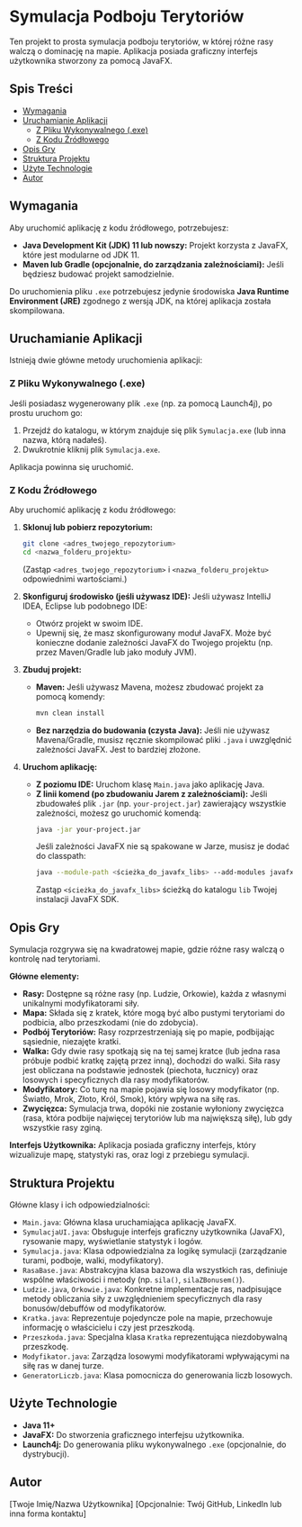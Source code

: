 # Symulacja Podboju Terytoriów

Ten projekt to prosta symulacja podboju terytoriów, w której różne rasy walczą o dominację na mapie. Aplikacja posiada graficzny interfejs użytkownika stworzony za pomocą JavaFX.

## Spis Treści
- [Wymagania](#wymagania)
- [Uruchamianie Aplikacji](#uruchamianie-aplikacji)
  - [Z Pliku Wykonywalnego (.exe)](#z-pliku-wykonywalnego-exe)
  - [Z Kodu Źródłowego](#z-kodu-źródłowego)
- [Opis Gry](#opis-gry)
- [Struktura Projektu](#struktura-projektu)
- [Użyte Technologie](#użyte-technologie)
- [Autor](#autor)

## Wymagania

Aby uruchomić aplikację z kodu źródłowego, potrzebujesz:
* **Java Development Kit (JDK) 11 lub nowszy:** Projekt korzysta z JavaFX, które jest modularne od JDK 11.
* **Maven lub Gradle (opcjonalnie, do zarządzania zależnościami):** Jeśli będziesz budować projekt samodzielnie.

Do uruchomienia pliku `.exe` potrzebujesz jedynie środowiska **Java Runtime Environment (JRE)** zgodnego z wersją JDK, na której aplikacja została skompilowana.

## Uruchamianie Aplikacji

Istnieją dwie główne metody uruchomienia aplikacji:

### Z Pliku Wykonywalnego (.exe)

Jeśli posiadasz wygenerowany plik `.exe` (np. za pomocą Launch4j), po prostu uruchom go:

1.  Przejdź do katalogu, w którym znajduje się plik `Symulacja.exe` (lub inna nazwa, którą nadałeś).
2.  Dwukrotnie kliknij plik `Symulacja.exe`.

Aplikacja powinna się uruchomić.

### Z Kodu Źródłowego

Aby uruchomić aplikację z kodu źródłowego:

1.  **Sklonuj lub pobierz repozytorium:**
    ```bash
    git clone <adres_twojego_repozytorium>
    cd <nazwa_folderu_projektu>
    ```
    (Zastąp `<adres_twojego_repozytorium>` i `<nazwa_folderu_projektu>` odpowiednimi wartościami.)

2.  **Skonfiguruj środowisko (jeśli używasz IDE):**
    Jeśli używasz IntelliJ IDEA, Eclipse lub podobnego IDE:
    * Otwórz projekt w swoim IDE.
    * Upewnij się, że masz skonfigurowany moduł JavaFX. Może być konieczne dodanie zależności JavaFX do Twojego projektu (np. przez Maven/Gradle lub jako moduły JVM).

3.  **Zbuduj projekt:**

    * **Maven:** Jeśli używasz Mavena, możesz zbudować projekt za pomocą komendy:
        ```bash
        mvn clean install
        ```
    * **Bez narzędzia do budowania (czysta Java):** Jeśli nie używasz Mavena/Gradle, musisz ręcznie skompilować pliki `.java` i uwzględnić zależności JavaFX. Jest to bardziej złożone.

4.  **Uruchom aplikację:**

    * **Z poziomu IDE:** Uruchom klasę `Main.java` jako aplikację Java.
    * **Z linii komend (po zbudowaniu Jarem z zależnościami):**
        Jeśli zbudowałeś plik `.jar` (np. `your-project.jar`) zawierający wszystkie zależności, możesz go uruchomić komendą:
        ```bash
        java -jar your-project.jar
        ```
        Jeśli zależności JavaFX nie są spakowane w Jarze, musisz je dodać do classpath:
        ```bash
        java --module-path <ścieżka_do_javafx_libs> --add-modules javafx.controls,javafx.fxml -jar your-project.jar
        ```
        Zastąp `<ścieżka_do_javafx_libs>` ścieżką do katalogu `lib` Twojej instalacji JavaFX SDK.

## Opis Gry

Symulacja rozgrywa się na kwadratowej mapie, gdzie różne rasy walczą o kontrolę nad terytoriami.

**Główne elementy:**
* **Rasy:** Dostępne są różne rasy (np. Ludzie, Orkowie), każda z własnymi unikalnymi modyfikatorami siły.
* **Mapa:** Składa się z kratek, które mogą być albo pustymi terytoriami do podbicia, albo przeszkodami (nie do zdobycia).
* **Podbój Terytoriów:** Rasy rozprzestrzeniają się po mapie, podbijając sąsiednie, niezajęte kratki.
* **Walka:** Gdy dwie rasy spotkają się na tej samej kratce (lub jedna rasa próbuje podbić kratkę zajętą przez inną), dochodzi do walki. Siła rasy jest obliczana na podstawie jednostek (piechota, łucznicy) oraz losowych i specyficznych dla rasy modyfikatorów.
* **Modyfikatory:** Co turę na mapie pojawia się losowy modyfikator (np. Światło, Mrok, Złoto, Król, Smok), który wpływa na siłę ras.
* **Zwycięzca:** Symulacja trwa, dopóki nie zostanie wyłoniony zwycięzca (rasa, która podbije najwięcej terytoriów lub ma największą siłę), lub gdy wszystkie rasy zginą.

**Interfejs Użytkownika:**
Aplikacja posiada graficzny interfejs, który wizualizuje mapę, statystyki ras, oraz logi z przebiegu symulacji.

## Struktura Projektu

Główne klasy i ich odpowiedzialności:

* `Main.java`: Główna klasa uruchamiająca aplikację JavaFX.
* `SymulacjaUI.java`: Obsługuje interfejs graficzny użytkownika (JavaFX), rysowanie mapy, wyświetlanie statystyk i logów.
* `Symulacja.java`: Klasa odpowiedzialna za logikę symulacji (zarządzanie turami, podboje, walki, modyfikatory).
* `RasaBase.java`: Abstrakcyjna klasa bazowa dla wszystkich ras, definiuje wspólne właściwości i metody (np. `sila()`, `silaZBonusem()`).
* `Ludzie.java`, `Orkowie.java`: Konkretne implementacje ras, nadpisujące metody obliczania siły z uwzględnieniem specyficznych dla rasy bonusów/debuffów od modyfikatorów.
* `Kratka.java`: Reprezentuje pojedyncze pole na mapie, przechowuje informację o właścicielu i czy jest przeszkodą.
* `Przeszkoda.java`: Specjalna klasa `Kratka` reprezentująca niezdobywalną przeszkodę.
* `Modyfikator.java`: Zarządza losowymi modyfikatorami wpływającymi na siłę ras w danej turze.
* `GeneratorLiczb.java`: Klasa pomocnicza do generowania liczb losowych.

## Użyte Technologie

* **Java 11+**
* **JavaFX:** Do stworzenia graficznego interfejsu użytkownika.
* **Launch4j:** Do generowania pliku wykonywalnego `.exe` (opcjonalnie, do dystrybucji).

## Autor

[Twoje Imię/Nazwa Użytkownika]
[Opcjonalnie: Twój GitHub, LinkedIn lub inna forma kontaktu]
